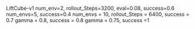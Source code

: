 LiftCube-v1
num_env=2, rollout_Steps=3200, eval=0.08, success=0.6
num_envs=5, success=0.4
num_envs = 10, rollout_Steps = 6400, success = 0.7
gamma = 0.8, success = 0.8
gamma = 0.75, success =1 
